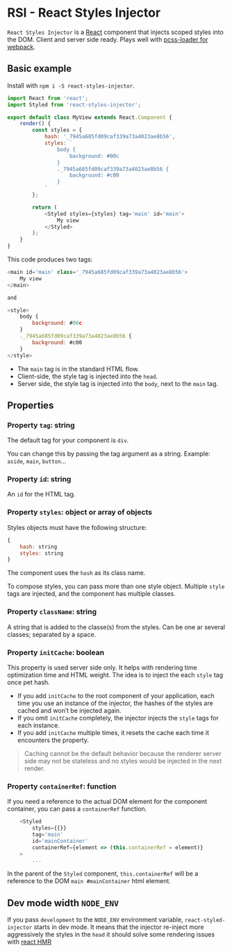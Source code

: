 # RSI - React Styles Injector

`React Styles Injector` is a [React](https://reactjs.org/) component that injects scoped styles into the DOM. Client and server side ready. Plays well with [pcss-loader for webpack](https://github.com/fabien-h/pcss-loader).

## Basic example

Install with `npm i -S react-styles-injector`.

```JavaScript
import React from 'react';
import Styled from 'react-styles-injector';

export default class MyView extends React.Component {
    render() {
        const styles = {
            hash: '_7945a685fd09caf339a73a4023ae8b56',
            styles: `
                body {
                    background: #00c
                }
                ._7945a685fd09caf339a73a4023ae8b56 {
                    background: #c00
                }
            `
        };

        return (
            <Styled styles={styles} tag='main' id='main'>
                My view
            </Styled>
        );
    }
}
```

This code produces two tags:

```JavaScript
<main id='main' class='_7945a685fd09caf339a73a4023ae8b56'>
    My view
</main>

and

<style>
    body {
        background: #00c
    }
    ._7945a685fd09caf339a73a4023ae8b56 {
        background: #c00
    }
</style>
```

- The `main` tag is in the standard HTML flow.
- Client-side, the style tag is injected into the `head`.
- Server side, the style tag is injected into the `body`, next to the `main` tag.

## Properties

### Property `tag`: string

The default tag for your component is `div`.

You can change this by passing the tag argument as a string. Example: `aside`, `main`, `button`...

### Property `id`: string

An `id` for the HTML tag.

### Property `styles`: object or array of objects

Styles objects must have the following structure:

```JavaScript
{
    hash: string
    styles: string
}
```

The component uses the `hash` as its class name.

To compose styles, you can pass more than one style object. Multiple `style` tags are injected, and the component has multiple classes.

### Property `className`: string

A string that is added to the classe(s) from the styles. Can be one ar several classes; separated by a space.

### Property `initCache`: boolean

This property is used server side only. It helps with rendering time optimization time and HTML weight. The idea is to inject the each `style` tag once pet hash.

- If you add `initCache` to the root component of your application, each time you use an instance of the injector, the hashes of the styles are cached and won’t be injected again.
- If you omit `initCache` completely, the injector injects the `style` tags for each instance.
- If you add `initCache` multiple times, it resets the cache each time it encounters the property.

> Caching cannot be the default behavior because the renderer server side may not be stateless and no styles would be injected in the next render.

### Property `containerRef`: function

If you need a reference to the actual DOM element for the component container, you can pass a `containerRef` function.

```JavaScript
    <Styled
        styles={{}}
        tag='main'
        id='mainContainer'
        containerRef={element => (this.containerRef = element)}
    >
        ...
```

In the parent of the `Styled` component, `this.containerRef` will be a reference to the DOM `main #mainContainer` html element.

## Dev mode width `NODE_ENV`

If you pass `development` to the `NODE_ENV` environment variable, `react-styled-injector` starts in dev mode. It means that the injector re-inject more aggressively the styles in the `head` it should solve some rendering issues with [react HMR](https://github.com/gaearon/react-hot-loader)
